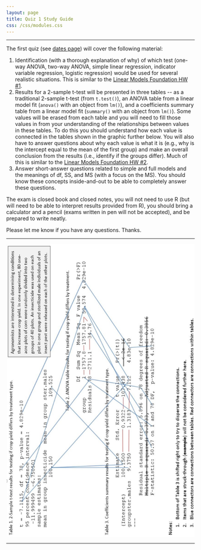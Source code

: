 ```yaml
---
layout: page
title: Quiz 1 Study Guide
css: /css/modules.css
---
```


----

The first quiz (see [dates page](../Dates-Current)) will cover the following material:

1. Identification (with a thorough explanation of why) of which test (one-way ANOVA, two-way ANOVA, simple linear regression, indicator variable regression, logistic regression) would be used for several realistic situations. This is similar to the [Linear Models Foundation HW #1](../../modules/LMFoundations/HW1).
1. Results for a 2-sample t-test will be presented in three tables -- as a traditional 2-sample t-test (from `t.test()`), an ANOVA table from a linear model fit (`anova()` with an object from `lm()`), and a coefficients summary table from a linear model fit (`summary()` with an object from `lm()`). Some values will be erased from each table and you will need to fill those values in from your understanding of the relationships between values in these tables. To do this you should understand how each value is connected in the tables shown in the graphic further below. You will also have to answer questions about why each value is what it is (e.g., why is the intercept equal to the mean of the first group) and make an overall conclusion from the results (i.e., identify if the groups differ). Much of this is similar to the [Linear Models Foundation HW #2](../../modules/LMFoundations/HW2).
1. Answer short-answer questions related to simple and full models and the meanings of df, SS, and MS (with a focus on the MS). You should know these concepts inside-and-out to be able to completely answer these questions.

The exam is closed book and closed notes, you will not need to use R (but will need to be able to interpret results provided from R), you should bring a calculator and a pencil (exams written in pen will not be accepted), and be prepared to write neatly.

Please let me know if you have any questions. Thanks.

----

![](Q1_Connections.jpg)

----
